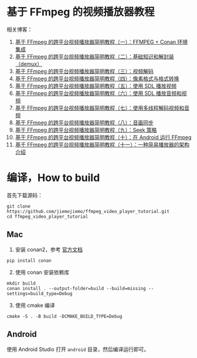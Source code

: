 # 基于 FFmpeg 的视频播放器教程

相关博客：

1. [基于 FFmpeg 的跨平台视频播放器简明教程（一）：FFMPEG + Conan 环境集成](https://blog.csdn.net/weiwei9363/article/details/130950529)
2. [基于 FFmpeg 的跨平台视频播放器简明教程（二）：基础知识和解封装（demux）](https://blog.csdn.net/weiwei9363/article/details/131014036)
3. [基于 FFmpeg 的跨平台视频播放器简明教程（三）：视频解码](https://blog.csdn.net/weiwei9363/article/details/131119444)
4. [基于 FFmpeg 的跨平台视频播放器简明教程（四）：像素格式与格式转换](https://blog.csdn.net/weiwei9363/article/details/131176974)
5. [基于 FFmpeg 的跨平台视频播放器简明教程（五）：使用 SDL 播放视频](https://blog.csdn.net/weiwei9363/article/details/131462303)
6. [基于 FFmpeg 的跨平台视频播放器简明教程（六）：使用 SDL 播放音频和视频](https://blog.csdn.net/weiwei9363/article/details/131567077)
7. [基于 FFmpeg 的跨平台视频播放器简明教程（七）：使用多线程解码视频和音频](https://blog.csdn.net/weiwei9363/article/details/131818080)
8. [基于 FFmpeg 的跨平台视频播放器简明教程（八）：音画同步](https://blog.csdn.net/weiwei9363/article/details/132030633)
9. [基于 FFmpeg 的跨平台视频播放器简明教程（九）：Seek 策略](https://blog.csdn.net/weiwei9363/article/details/132307253)
10. [基于 FFmpeg 的跨平台视频播放器简明教程（十）：在 Android 运行 FFmpeg](https://blog.csdn.net/weiwei9363/article/details/134027655)
11. [基于 FFmpeg 的跨平台视频播放器简明教程（十一）：一种简易播放器的架构介绍](https://blog.csdn.net/weiwei9363/article/details/134470831)

# 编译，How to build

首先下载源码：

```shell
git clone https://github.com/jiemojiemo/ffmpeg_video_player_tutorial.git
cd ffmpeg_video_player_tutorial
```

## Mac

1. 安装 conan2，参考 [官方文档](https://docs.conan.io/2/installation.html)

```shell
pip install conan
```

2. 使用 conan 安装依赖库

```shell
mkdir build
conan install . --output-folder=build --build=missing --settings=build_type=Debug
```

3. 使用 cmake 编译

```shell
cmake -S . -B build -DCMAKE_BUILD_TYPE=Debug
```

## Android

使用 Android Studio 打开 `android` 目录，然后编译运行即可。
